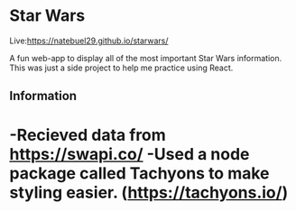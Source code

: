 
# Star Wars

Live:https://natebuel29.github.io/starwars/

A fun web-app to display all of the most important Star Wars information.
This was just a side project to help me practice using React.

Information
 ---------------
-Recieved data from https://swapi.co/
-Used a node package called Tachyons to make styling easier. (https://tachyons.io/)
=======
